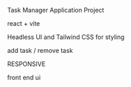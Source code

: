 Task Manager Application Project

react + vite

Headless UI and Tailwind CSS for styling 

add task / remove task

RESPONSIVE

front end ui



                                                


